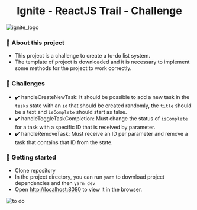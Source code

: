 <h1 align="center"> Ignite - ReactJS Trail - Challenge</h1>

![ignite_logo](https://user-images.githubusercontent.com/26603179/151900955-346686bf-fc36-4a8a-8e78-22d1536747b9.png)


### 🚀 About this project
 - This project is a challenge to create a to-do list system. 
 - The template of project is downloaded and it is necessary to implement some methods for the project to work correctly.

### 📝 Challenges
 - ✔️ handleCreateNewTask: It should be possible to add a new task in the `tasks` state with an `id` that should be created randomly, the `title` should be a text and `isComplete`  should start as false. 
 - ✔️ handleToggleTaskCompletion: Must change the status of `isComplete` for a task with a specific ID that is received by parameter.
 - ✔️ handleRemoveTask: Must receive an ID per parameter and remove a task that contains that ID from the state.

### 🚀 Getting started
 - Clone repository
 - In the project directory, you can run `yarn` to download project dependencies and then `yarn dev`
 - Open [http://localhost:8080](http://localhost:8080) to view it in the browser.
 
![to do](https://user-images.githubusercontent.com/26603179/151901909-260ddb57-3327-4286-988f-e3c004f594f0.jpg)
